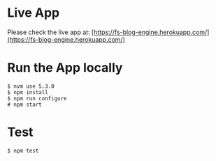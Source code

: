 # Live App
Please check the live app at: [https://fs-blog-engine.herokuapp.com/](https://fs-blog-engine.herokuapp.com/)

# Run the App locally
```
$ nvm use 5.3.0 
$ npm install
$ npm run configure
# npm start
```

# Test

```
$ npm test
````
